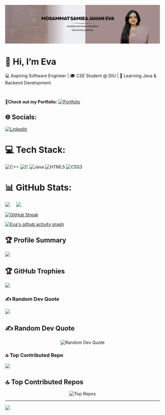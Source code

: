 ![Eva's Banner](./assets/banner.png)

# 👋 Hi, I’m Eva
💻 Aspiring Software Engineer | 🎓 CSE Student @ DIU | 🚀 Learning Java & Backend Development  

<br>

👤**Check out my Portfolio:** [![Portfolio](https://img.shields.io/badge/Portfolio-Evaliuna-blue?style=for-the-badge&logo=github)](https://evaliuna.github.io) 

## 🌐 Socials:
[![LinkedIn](https://img.shields.io/badge/LinkedIn-0077B5?style=for-the-badge&logo=linkedin&logoColor=white)](https://www.linkedin.com/in/samiea-jahan-eva-383678274/)


# 💻 Tech Stack:
![C++](https://img.shields.io/badge/c++-%2300599C.svg?style=for-the-badge&logo=c%2B%2B&logoColor=white) ![C](https://img.shields.io/badge/c-%2300599C.svg?style=for-the-badge&logo=c&logoColor=white) ![Java](https://img.shields.io/badge/java-%23ED8B00.svg?style=for-the-badge&logo=openjdk&logoColor=white) ![HTML5](https://img.shields.io/badge/html5-%23E34F26.svg?style=for-the-badge&logo=html5&logoColor=white) ![CSS3](https://img.shields.io/badge/css3-%231572B6.svg?style=for-the-badge&logo=css3&logoColor=white)

# 📊 GitHub Stats:

  <img src="https://github-readme-stats.vercel.app/api?username=Evaliuna&show_icons=true&theme=tokyonight&rank_icon=github" height="180"/>&nbsp;&nbsp;&nbsp;&nbsp;
  <img src="https://github-readme-stats.vercel.app/api/top-langs/?username=Evaliuna&layout=compact&theme=tokyonight" height="180"/>


[![GitHub Streak](https://github-readme-streak-stats-eight.vercel.app?user=Evaliuna&theme=tokyonight)](https://git.io/streak-stats)

[![Eva's github activity graph](https://github-readme-activity-graph.vercel.app/graph?username=Evaliuna&theme=tokyo-night&height180)](https://github.com/ashutosh00710/github-readme-activity-graph)




## 🏆 Profile Summary
[![](https://github-profile-summary-cards.vercel.app/api/cards/profile-details?username=Evaliuna&theme=tokyonight)](https://github.com/vn7n24fzkq/github-profile-summary-cards)


## 🏆 GitHub Trophies
  ![](https://github-profile-trophy.vercel.app/?username=Evaliuna&theme=tokyonight&no-frame=true&no-bg=true&margin-w=4)


### ✍️ Random Dev Quote
![](https://quotes-github-readme.vercel.app/api?type=horizontal&theme=gruvbox)

## ✍️ Random Dev Quote
<p align="center">
  <img src="https://quotes-github-readme.vercel.app/api?type=horizontal&theme=tokyonight" alt="Random Dev Quote">
</p>


### 🔝 Top Contributed Repo
![](https://github-contributor-stats.vercel.app/api?username=Evaliuna&limit=5&theme=neon&combine_all_yearly_contributions=true)

## 🔝 Top Contributed Repos
<p align="center">
  <img src="https://github-contributor-stats.vercel.app/api?username=Evaliuna&limit=5&theme=tokyonight&combine_all_yearly_contributions=true" alt="Top Repos">
</p>

---
[![](https://visitcount.itsvg.in/api?id=Evaliuna&icon=4&color=0)](https://visitcount.itsvg.in)
